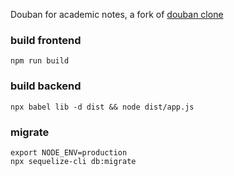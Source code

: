 Douban for academic notes, a fork of [douban clone](https://github.com/jeneser/douban)

### build frontend
`npm run build`

### build backend
`npx babel lib -d dist && node dist/app.js`

### migrate
```
export NODE_ENV=production
npx sequelize-cli db:migrate
```
